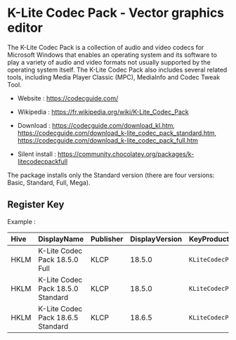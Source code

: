 # K-Lite Codec Pack - Vector graphics editor

The K-Lite Codec Pack is a collection of audio and video codecs for Microsoft Windows that enables an operating system and its software to play a variety of audio and video formats not usually supported by the operating system itself.
The K-Lite Codec Pack also includes several related tools, including Media Player Classic (MPC), MediaInfo and Codec Tweak Tool.

* Website : https://codecguide.com/
* Wikipedia : https://fr.wikipedia.org/wiki/K-Lite_Codec_Pack

* Download : https://codecguide.com/download_kl.htm, https://codecguide.com/download_k-lite_codec_pack_standard.htm, https://codecguide.com/download_k-lite_codec_pack_full.htm
* Silent install : https://community.chocolatey.org/packages/k-litecodecpackfull

The package installs only the Standard version (there are four versions: Basic, Standard, Full, Mega).


## Register Key

Example :

 | Hive | DisplayName | Publisher | DisplayVersion | KeyProduct | UninstallExe |
 |:---- |:----------- |:--------- |:-------------- |:---------- |:------------ |
 | HKLM | K-Lite Codec Pack 18.5.0 Full | KLCP | 18.5.0 | `KLiteCodecPack_is1` | `"C:\Program Files (x86)\K-Lite Codec Pack\unins000.exe"` |
 | HKLM | K-Lite Codec Pack 18.5.0 Standard | KLCP | 18.5.0 | `KLiteCodecPack_is1` | `"C:\Program Files (x86)\K-Lite Codec Pack\unins000.exe"` |
 | HKLM | K-Lite Codec Pack 18.6.5 Standard | KLCP | 18.6.5 | `KLiteCodecPack_is1` | `"C:\Program Files (x86)\K-Lite Codec Pack\unins000.exe"` |
